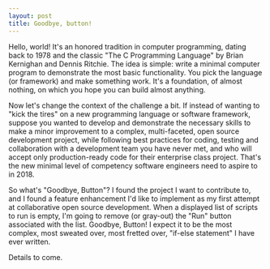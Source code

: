 ```yaml
---
layout: post
title: Goodbye, button!
---
```


Hello, world!  It's an honored tradition in computer programming, dating back to 1978 and the classic "The C Programming Language" by Brian Kernighan and Dennis Ritchie.  The idea is simple:  write a minimal computer program to demonstrate the most basic functionality.  You pick the language (or framework) and make something work.  It's a foundation, of almost nothing, on which you hope you can build almost anything.

Now let's change the context of the challenge a bit. If instead of wanting to  "kick the tires" on a new programming language or software framework, suppose you wanted to develop and demonstrate the necessary skills to make a minor improvement to a complex, multi-faceted, open source development project, while following best practices for coding, testing and collaboration with a development team you have never met, and who will accept only production-ready code for their enterprise class project.  That's the new minimal level of competency software engineers need to aspire to in 2018.

So what's "Goodbye, Button"?  I found the project I want to contribute to, and I found a feature enhancement I'd like to implement as my first attempt at collaborative open source development.  When a displayed list of scripts to run is empty, I'm going to remove (or gray-out) the "Run" button associated with the list.  Goodbye, Button!  I expect it to be the most complex, most sweated over, most fretted over, "if-else statement" I have ever written.

Details to come.
